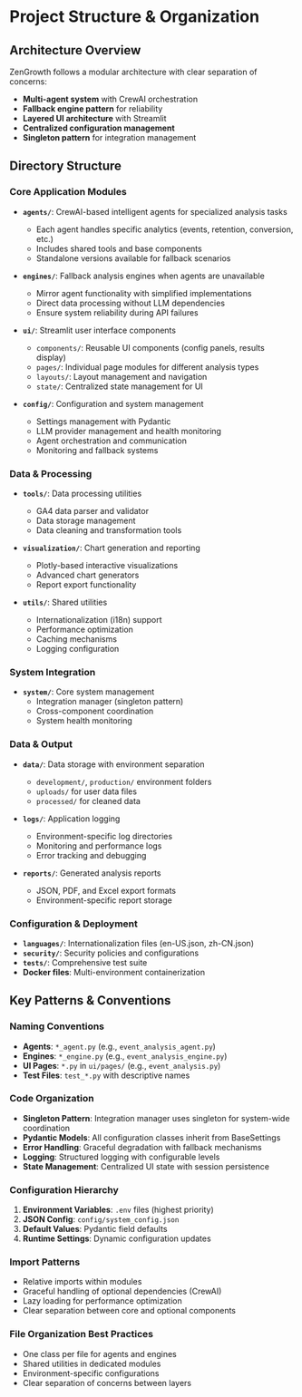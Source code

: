 # Project Structure & Organization

## Architecture Overview
ZenGrowth follows a modular architecture with clear separation of concerns:
- **Multi-agent system** with CrewAI orchestration
- **Fallback engine pattern** for reliability
- **Layered UI architecture** with Streamlit
- **Centralized configuration management**
- **Singleton pattern** for integration management

## Directory Structure

### Core Application Modules
- **`agents/`**: CrewAI-based intelligent agents for specialized analysis tasks
  - Each agent handles specific analytics (events, retention, conversion, etc.)
  - Includes shared tools and base components
  - Standalone versions available for fallback scenarios

- **`engines/`**: Fallback analysis engines when agents are unavailable
  - Mirror agent functionality with simplified implementations
  - Direct data processing without LLM dependencies
  - Ensure system reliability during API failures

- **`ui/`**: Streamlit user interface components
  - `components/`: Reusable UI components (config panels, results display)
  - `pages/`: Individual page modules for different analysis types
  - `layouts/`: Layout management and navigation
  - `state/`: Centralized state management for UI

- **`config/`**: Configuration and system management
  - Settings management with Pydantic
  - LLM provider management and health monitoring
  - Agent orchestration and communication
  - Monitoring and fallback systems

### Data & Processing
- **`tools/`**: Data processing utilities
  - GA4 data parser and validator
  - Data storage management
  - Data cleaning and transformation tools

- **`visualization/`**: Chart generation and reporting
  - Plotly-based interactive visualizations
  - Advanced chart generators
  - Report export functionality

- **`utils/`**: Shared utilities
  - Internationalization (i18n) support
  - Performance optimization
  - Caching mechanisms
  - Logging configuration

### System Integration
- **`system/`**: Core system management
  - Integration manager (singleton pattern)
  - Cross-component coordination
  - System health monitoring

### Data & Output
- **`data/`**: Data storage with environment separation
  - `development/`, `production/` environment folders
  - `uploads/` for user data files
  - `processed/` for cleaned data

- **`logs/`**: Application logging
  - Environment-specific log directories
  - Monitoring and performance logs
  - Error tracking and debugging

- **`reports/`**: Generated analysis reports
  - JSON, PDF, and Excel export formats
  - Environment-specific report storage

### Configuration & Deployment
- **`languages/`**: Internationalization files (en-US.json, zh-CN.json)
- **`security/`**: Security policies and configurations
- **`tests/`**: Comprehensive test suite
- **Docker files**: Multi-environment containerization

## Key Patterns & Conventions

### Naming Conventions
- **Agents**: `*_agent.py` (e.g., `event_analysis_agent.py`)
- **Engines**: `*_engine.py` (e.g., `event_analysis_engine.py`)
- **UI Pages**: `*.py` in `ui/pages/` (e.g., `event_analysis.py`)
- **Test Files**: `test_*.py` with descriptive names

### Code Organization
- **Singleton Pattern**: Integration manager uses singleton for system-wide coordination
- **Pydantic Models**: All configuration classes inherit from BaseSettings
- **Error Handling**: Graceful degradation with fallback mechanisms
- **Logging**: Structured logging with configurable levels
- **State Management**: Centralized UI state with session persistence

### Configuration Hierarchy
1. **Environment Variables**: `.env` files (highest priority)
2. **JSON Config**: `config/system_config.json`
3. **Default Values**: Pydantic field defaults
4. **Runtime Settings**: Dynamic configuration updates

### Import Patterns
- Relative imports within modules
- Graceful handling of optional dependencies (CrewAI)
- Lazy loading for performance optimization
- Clear separation between core and optional components

### File Organization Best Practices
- One class per file for agents and engines
- Shared utilities in dedicated modules
- Environment-specific configurations
- Clear separation of concerns between layers
